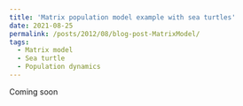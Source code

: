 ```yaml
---
title: 'Matrix population model example with sea turtles'
date: 2021-08-25
permalink: /posts/2012/08/blog-post-MatrixModel/
tags:
  - Matrix model
  - Sea turtle
  - Population dynamics
---
```


Coming soon